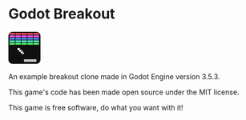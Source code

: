 # Godot Breakout

![Godot Breakout Icon](https://github.com/spiro-angelakis/Godot_Breakout_Game/blob/main/icon.png?raw=true)

An example breakout clone made in Godot Engine version 3.5.3.



This game's code has been made open source under the MIT license.



This game is free software, do what you want with it!
